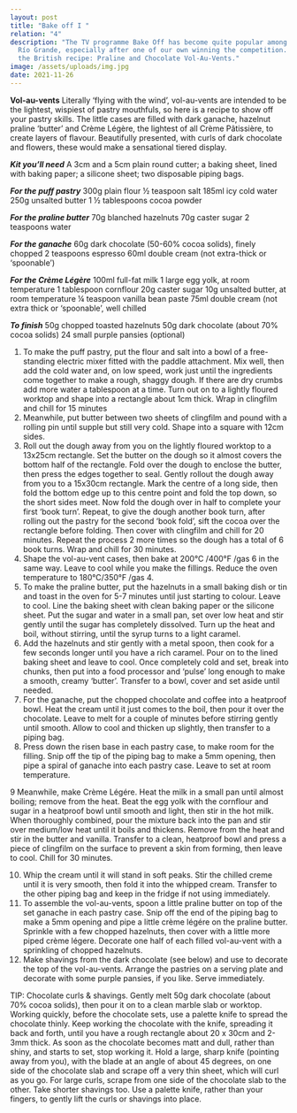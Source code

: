 ```yaml
---
layout: post
title: "Bake off I "
relation: "4"
description: "The TV programme Bake Off has become quite popular among people in
  Río Grande, especially after one of our own winning the competition. Here is
  the British recipe: Praline and Chocolate Vol-Au-Vents."
image: /assets/uploads/img.jpg
date: 2021-11-26
---
```

**Vol-au-vents**
Literally ‘flying with the wind’, vol-au-vents are intended to be the lightest, wispiest of pastry mouthfuls, so here is a recipe to show off your pastry skills. The little cases are filled with dark ganache, hazelnut praline ‘butter’ and Crème Légère, the lightest of all Crème Pâtissière, to create layers of flavour. Beautifully presented, with curls of dark chocolate and flowers, these would make a sensational tiered display.

***Kit you’ll need***
A 3cm and a 5cm plain round cutter; a baking sheet, lined with baking paper; a silicone sheet; two disposable piping bags.

***For the puff pastry***
300g plain flour
½ teaspoon salt
185ml icy cold water
250g unsalted butter
1 ½ tablespoons cocoa powder

***For the praline butter***
70g blanched hazelnuts
70g caster sugar
2 teaspoons water

***For the ganache***
60g dark chocolate (50-60% cocoa solids), finely chopped
2 teaspoons espresso
60ml double cream (not extra-thick or ‘spoonable’)

***For the Crème Légère***
100ml full-fat milk
1 large egg yolk, at room temperature 
1 tablespoon cornflour
20g caster sugar
10g unsalted butter, at room temperature 
¼ teaspoon vanilla bean paste
75ml double cream (not extra thick or ‘spoonable’, well chilled

***To finish***
50g chopped toasted hazelnuts
50g dark chocolate (about 70% cocoa solids)
24 small purple pansies (optional)

1. To make the puff pastry, put the flour and salt into a bowl of a free-standing electric mixer fitted with the paddle attachment. Mix well, then add the cold water and, on low speed, work just until the ingredients come together to make a rough, shaggy dough. If there are dry crumbs add more water a tablespoon at a time. Turn out on to a lightly floured worktop and shape into a rectangle about 1cm thick. Wrap in clingfilm and chill for 15 minutes 
2. Meanwhile, put butter between two sheets of clingfilm and pound with a rolling pin until supple but still very cold. Shape into a square with 12cm sides.
3. Roll out the dough away from you on the lightly floured worktop to a 13x25cm rectangle. Set the butter on the dough so it almost covers the bottom half of the rectangle. Fold over the dough to enclose the butter, then press the edges together to seal. Gently rollout the dough away from you to a 15x30cm rectangle. Mark the centre of a long side, then fold the bottom edge up to this centre point and fold the top down, so the short sides meet. Now fold the dough over in half to complete your first ‘book turn’. Repeat, to give the dough another book turn, after rolling out the pastry for the second ‘book fold’, sift the cocoa over the rectangle before folding. Then cover with clingfilm and chill for 20 minutes. Repeat the process 2 more times so the dough has a total of 6 book turns. Wrap and chill for 30 minutes.
4. Shape the vol-au-vent cases, then bake at 200°C /400°F /gas 6 in the same way. Leave to cool while you make the fillings. Reduce the oven temperature to 180°C/350°F /gas 4. 
5. To make the praline butter, put the hazelnuts in a small baking dish or tin and toast in the oven for 5-7 minutes until just starting to colour. Leave to cool. Line the baking sheet with clean baking paper or the silicone sheet. Put the sugar and water in a small pan, set over low heat and stir gently until the sugar has completely dissolved. Turn up the heat and boil, without stirring, until the syrup turns to a light caramel.
6. Add the hazelnuts and stir gently with a metal spoon, then cook for a few seconds longer until you have a rich caramel. Pour on to the lined baking sheet and leave to cool. Once completely cold and set, break into chunks, then put into a food processor and ‘pulse’ long enough to make a smooth, creamy ‘butter’. Transfer to a bowl, cover and set aside until needed. 
7. For the ganache, put the chopped chocolate and coffee into a heatproof bowl. Heat the cream until it just comes to the boil, then pour it over the chocolate. Leave to melt for a couple of minutes before stirring gently until smooth. Allow to cool and thicken up slightly, then transfer to a piping bag.
8. Press down the risen base in each pastry case, to make room for the filling. Snip off the tip of the piping bag to make a 5mm opening, then pipe a spiral of ganache into each pastry case. Leave to set at room temperature.

9 Meanwhile, make Crème Légére. Heat the milk in a small pan until almost boiling; remove from the heat. Beat the egg yolk with the cornflour and sugar in a heatproof bowl until smooth and light, then stir in the hot milk. When thoroughly combined, pour the mixture back into the pan and stir over medium/low heat until it boils and thickens. Remove from the heat and stir in the butter and vanilla. Transfer to a clean, heatproof bowl and press a piece of clingfilm on the surface to prevent a skin from forming, then leave to cool. Chill for 30 minutes. 

10. Whip the cream until it will stand in soft peaks. Stir the chilled creme until it is very smooth, then fold it into the whipped cream. Transfer to the other piping bag and keep in the fridge if not using immediately.
11. To assemble the vol-au-vents, spoon a little praline butter on top of the set ganache in each pastry case. Snip off the end of the piping bag to make a 5mm opening and pipe a little crème légére on the praline butter. Sprinkle with a few chopped hazelnuts, then cover with a little more piped crème légere. Decorate one half of each filled vol-au-vent with a sprinkling of chopped hazelnuts.
12. Make shavings from the dark chocolate (see below) and use to decorate the top of the vol-au-vents. Arrange the pastries on a serving plate and decorate with some purple pansies, if you like. Serve immediately.

TIP: Chocolate curls & shavings. Gently melt 50g dark chocolate (about 70% cocoa solids), then pour it on to a clean marble slab or worktop. Working quickly, before the chocolate sets, use a palette knife to spread the chocolate thinly. Keep working the chocolate with the knife, spreading it back and forth, until you have a rough rectangle about 20 x 30cm and 2-3mm thick. As soon as the chocolate becomes matt and dull, rather than shiny, and starts to set, stop working it. Hold a large, sharp knife (pointing away from you), with the blade at an angle of about 45 degrees, on one side of the chocolate slab and scrape off a very thin sheet, which will curl as you go. For large curls, scrape from one side of the chocolate slab to the other. Take shorter shavings too. Use a palette knife, rather than your fingers, to gently lift the curls or shavings into place.